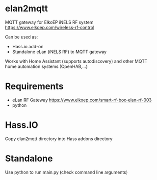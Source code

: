 # elan2mqtt
MQTT gateway for ElkoEP iNELS RF system https://www.elkoep.com/wireless-rf-control

Can be used as:
- Hass.io add-on
- Standalone eLan (iNELS RF) to MQTT gateway

Works with Home Assistant (supports autodiscovery) and other MQTT home automation systems (OpenHAB,...)

# Requirements
- eLan RF Gateway https://www.elkoep.com/smart-rf-box-elan-rf-003
- python

# Hass.IO
Copy elan2mqtt directory into Hass addons directory 

# Standalone
Use python to run main.py (check command line arguments)
